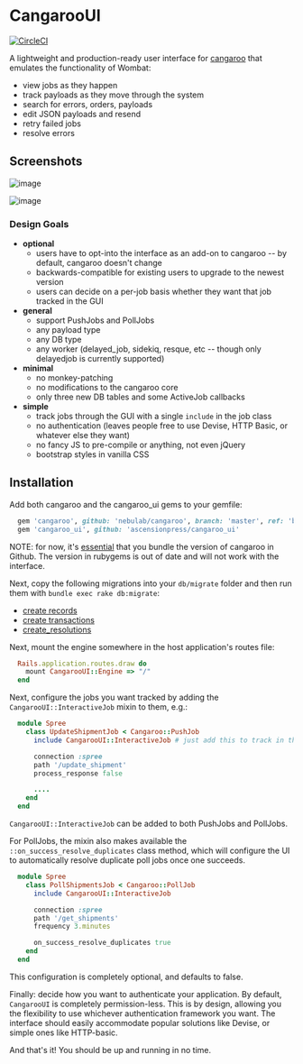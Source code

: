 # CangarooUI

[![CircleCI](https://circleci.com/gh/ascensionpress/cangaroo_ui.svg?style=svg&circle-token=ee6f85c9626008f96ac4b68e48e384731bbc577e)](https://circleci.com/gh/ascensionpress/cangaroo_ui)

A lightweight and production-ready user interface for [cangaroo](https://github.com/nebulab/cangaroo/) that emulates the functionality of Wombat:

* view jobs as they happen
* track payloads as they move through the system
* search for errors, orders, payloads
* edit JSON payloads and resend
* retry failed jobs
* resolve errors

## Screenshots

![image](https://user-images.githubusercontent.com/7997618/35738958-387e106c-07fe-11e8-8306-9b6b1a83c2fb.png)

![image](https://user-images.githubusercontent.com/7997618/35738996-56de08aa-07fe-11e8-9982-7f38a1c1e917.png)

### Design Goals
* __optional__
   * users have to opt-into the interface as an add-on to cangaroo -- by
     default, cangaroo doesn't change
   * backwards-compatible for existing users to upgrade to the newest version
   * users can decide on a per-job basis whether they want that job tracked in
     the GUI
* __general__
  * support PushJobs and PollJobs
  * any payload type
  * any DB type
  * any worker (delayed_job, sidekiq, resque, etc -- though only delayedjob is
    currently supported)
* __minimal__
  * no monkey-patching
  * no modifications to the cangaroo core
  * only three new DB tables and some ActiveJob callbacks
* __simple__
  * track jobs through the GUI with a single `include` in the job class
  * no authentication (leaves people free to use Devise, HTTP Basic, or whatever
    else they want)
  * no fancy JS to pre-compile or anything, not even jQuery
  * bootstrap styles in vanilla CSS

## Installation

Add both cangaroo and the cangaroo_ui gems to your gemfile:

``` ruby
  gem 'cangaroo', github: 'nebulab/cangaroo', branch: 'master', ref: 'b681d60f4ab40e87781'
  gem 'cangaroo_ui', github: 'ascensionpress/cangaroo_ui'
```

NOTE: for now, it's
[essential](https://github.com/nebulab/cangaroo/issues/57#issuecomment-367443046)
that you bundle the version of cangaroo in Github. The version in rubygems is
out of date and will not work with the interface.

Next, copy the following migrations into your `db/migrate` folder and then run
them with `bundle exec rake db:migrate`:

* [create
  records](https://github.com/ascensionpress/cangaroo_ui/blob/master/db/migrate/20180126171621_create_records.rb)
* [create
  transactions](https://github.com/ascensionpress/cangaroo_ui/blob/master/db/migrate/20180126204846_create_transactions.rb)
* [create_resolutions](https://github.com/ascensionpress/cangaroo_ui/blob/master/db/migrate/20180205152255_create_cangaroo_resolutions.rb)

Next, mount the engine somewhere in the host application's routes file:

```ruby
  Rails.application.routes.draw do
    mount CangarooUI::Engine => "/"
  end
```

Next, configure the jobs you want tracked by adding the
`CangarooUI::InteractiveJob` mixin to them, e.g.:

```ruby
  module Spree
    class UpdateShipmentJob < Cangaroo::PushJob
      include CangarooUI::InteractiveJob # just add this to track in the UI!!

      connection :spree
      path '/update_shipment'
      process_response false

      ....
    end
  end
```

`CangarooUI::InteractiveJob` can be added to both PushJobs and PollJobs.

For PollJobs, the mixin also makes available the `::on_success_resolve_duplicates`
class method, which will configure the UI to automatically resolve duplicate
poll jobs once one succeeds.

```ruby
  module Spree
    class PollShipmentsJob < Cangaroo::PollJob
      include CangarooUI::InteractiveJob

      connection :spree
      path '/get_shipments'
      frequency 3.minutes

      on_success_resolve_duplicates true
    end
  end
```

This configuration is completely optional, and defaults to false.

Finally: decide how you want to authenticate your application. By default,
`CangarooUI` is completely permission-less. This is by design, allowing you the
flexibility to use whichever authentication framework you want. The interface
should easily accommodate popular solutions like Devise, or simple ones like
HTTP-basic.

And that's it! You should be up and running in no time.
